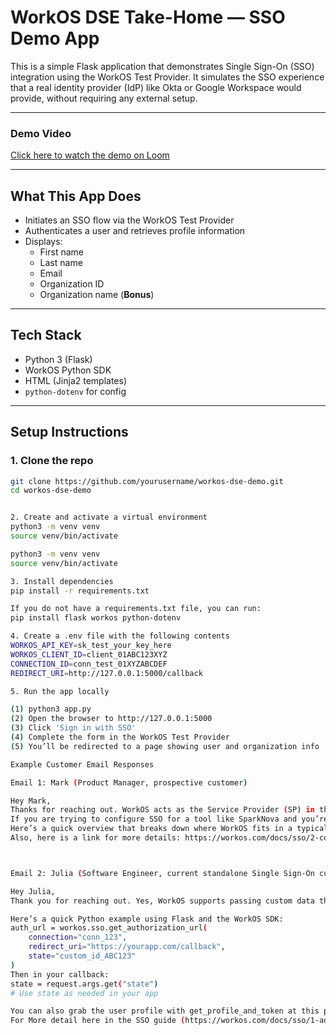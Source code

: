 # WorkOS DSE Take-Home — SSO Demo App

This is a simple Flask application that demonstrates Single Sign-On (SSO) integration using the WorkOS Test Provider. It simulates the SSO experience that a real identity provider (IdP) like Okta or Google Workspace would provide, without requiring any external setup.

---

### Demo Video

[Click here to watch the demo on Loom](https://www.loom.com/share/2a373e014e2b464c8b95b13cd84aa5d9?sid=2100c5a6-7b45-4500-b63a-44e4ad35a6f7)

---

## What This App Does

- Initiates an SSO flow via the WorkOS Test Provider
- Authenticates a user and retrieves profile information
- Displays:
  -  First name
  -  Last name
  -  Email
  -  Organization ID
  -  Organization name (**Bonus**)

---

## Tech Stack

- Python 3 (Flask)
- WorkOS Python SDK
- HTML (Jinja2 templates)
- `python-dotenv` for config

---

## Setup Instructions

### 1. Clone the repo

```bash
git clone https://github.com/yourusername/workos-dse-demo.git
cd workos-dse-demo


2. Create and activate a virtual environment
python3 -m venv venv
source venv/bin/activate

python3 -m venv venv
source venv/bin/activate

3. Install dependencies
pip install -r requirements.txt

If you do not have a requirements.txt file, you can run:
pip install flask workos python-dotenv

4. Create a .env file with the following contents
WORKOS_API_KEY=sk_test_your_key_here
WORKOS_CLIENT_ID=client_01ABC123XYZ
CONNECTION_ID=conn_test_01XYZABCDEF
REDIRECT_URI=http://127.0.0.1:5000/callback

5. Run the app locally

(1) python3 app.py
(2) Open the browser to http://127.0.0.1:5000
(3) Click 'Sign in with SSO' 
(4) Complete the form in the WorkOS Test Provider
(5) You’ll be redirected to a page showing user and organization info

Example Customer Email Responses

Email 1: Mark (Product Manager, prospective customer)

Hey Mark,
Thanks for reaching out. WorkOS acts as the Service Provider (SP) in the SAML flow, not the Identity Provider (IdP). That’s why you won’t see any IdP metadata XML coming from WorkOS. Instead, you would need to connect an external IdP (like Okta, Azure AD, or others) by uploading your metadata to WorkOS.
If you are trying to configure SSO for a tool like SparkNova and you’re looking to have WorkOS act as the IdP in the middle, that setup likely won’t align with how WorkOS is designed. In that case, SparkNova would be the SP, and you would connect your IdP directly to them. WorkOS would not sit between the two.
Here’s a quick overview that breaks down where WorkOS fits in a typical SAML setup: SSO Overview – WorkOS Docs (https://workos.com/docs/sso)
Also, here is a link for more details: https://workos.com/docs/sso/2-configure-a-redirect-uri/identity-provider-initiated-sso.



Email 2: Julia (Software Engineer, current standalone Single Sign-On customer)

Hey Julia,
Thank you for reaching out. Yes, WorkOS supports passing custom data through the SSO flow using the state parameter. It’s included in your initial auth request and returned to your app after authentication. This is perfect for things like tracking IDs or internal references.

Here’s a quick Python example using Flask and the WorkOS SDK:
auth_url = workos.sso.get_authorization_url(
    connection="conn_123",
    redirect_uri="https://yourapp.com/callback",
    state="custom_id_ABC123"
)
Then in your callback:
state = request.args.get("state")
# Use state as needed in your app

You can also grab the user profile with get_profile_and_token at this point.
For More detail here in the SSO guide (https://workos.com/docs/sso/1-add-sso-to-your-app/add-a-callback-endpoint).




 
